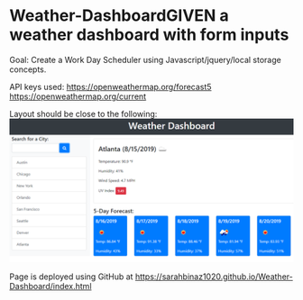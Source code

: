 # Weather-DashboardGIVEN a weather dashboard with form inputs

Goal: Create a Work Day Scheduler using Javascript/jquery/local storage concepts.

API keys used:
https://openweathermap.org/forecast5
https://openweathermap.org/current

Layout should be close to the following: ![image of markdown](./assets/css/images/06-server-side-apis-homework-demo.png)

Page is deployed using GitHub at https://sarahbinaz1020.github.io/Weather-Dashboard/index.html



